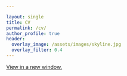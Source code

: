 ```yaml
---

layout: single
title: CV
permalink: /cv/
author_profile: true
header:
  overlay_image: /assets/images/skyline.jpg
  overlay_filter: 0.4
---
```


<a href="https://ajheideman.github.io/ajheideman.github.io/Heideman_CV_Feb21.pdf" target="_blank">View in a new window.</a>


<div id="pdf">
<object width="850" height="700" type="application/pdf" data="../Heideman_CV_Feb21.pdf?#toolbar=0&navpanes=0" id="pdf-content">
</object>
</div>

<!--<embed src="../resources/Summer19_CV.pdf" width="750" height="375" type='application/pdf'>-->
